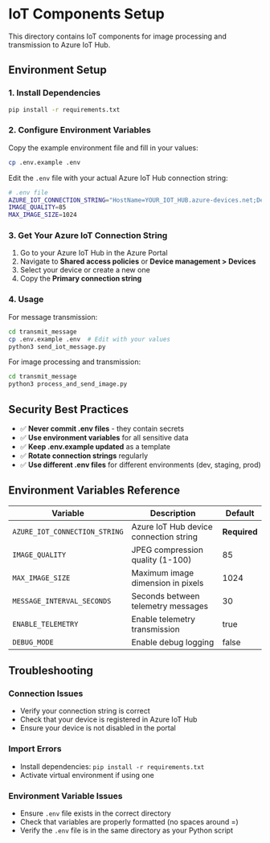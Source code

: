 # IoT Components Setup

This directory contains IoT components for image processing and transmission to Azure IoT Hub.

## Environment Setup

### 1. Install Dependencies

```bash
pip install -r requirements.txt
```

### 2. Configure Environment Variables

Copy the example environment file and fill in your values:

```bash
cp .env.example .env
```

Edit the `.env` file with your actual Azure IoT Hub connection string:

```bash
# .env file
AZURE_IOT_CONNECTION_STRING="HostName=YOUR_IOT_HUB.azure-devices.net;DeviceId=YOUR_DEVICE_ID;SharedAccessKey=YOUR_SHARED_ACCESS_KEY"
IMAGE_QUALITY=85
MAX_IMAGE_SIZE=1024
```

### 3. Get Your Azure IoT Connection String

1. Go to your Azure IoT Hub in the Azure Portal
2. Navigate to **Shared access policies** or **Device management > Devices**
3. Select your device or create a new one
4. Copy the **Primary connection string**

### 4. Usage

For message transmission:
```bash
cd transmit_message
cp .env.example .env  # Edit with your values
python3 send_iot_message.py
```

For image processing and transmission:
```bash
cd transmit_message  
python3 process_and_send_image.py
```

## Security Best Practices

- ✅ **Never commit .env files** - they contain secrets
- ✅ **Use environment variables** for all sensitive data
- ✅ **Keep .env.example updated** as a template
- ✅ **Rotate connection strings** regularly
- ✅ **Use different .env files** for different environments (dev, staging, prod)

## Environment Variables Reference

| Variable | Description | Default |
|----------|-------------|---------|
| `AZURE_IOT_CONNECTION_STRING` | Azure IoT Hub device connection string | **Required** |
| `IMAGE_QUALITY` | JPEG compression quality (1-100) | 85 |
| `MAX_IMAGE_SIZE` | Maximum image dimension in pixels | 1024 |
| `MESSAGE_INTERVAL_SECONDS` | Seconds between telemetry messages | 30 |
| `ENABLE_TELEMETRY` | Enable telemetry transmission | true |
| `DEBUG_MODE` | Enable debug logging | false |

## Troubleshooting

### Connection Issues
- Verify your connection string is correct
- Check that your device is registered in Azure IoT Hub
- Ensure your device is not disabled in the portal

### Import Errors
- Install dependencies: `pip install -r requirements.txt`
- Activate virtual environment if using one

### Environment Variable Issues
- Ensure `.env` file exists in the correct directory
- Check that variables are properly formatted (no spaces around =)
- Verify the `.env` file is in the same directory as your Python script